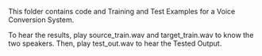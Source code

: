 This folder contains code and Training and Test Examples for a Voice Conversion System.

To hear the results, play source_train.wav and target_train.wav to know the two speakers. Then, play test_out.wav to hear the Tested Output.
